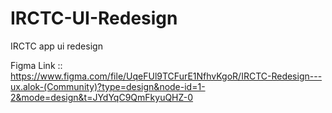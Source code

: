 # IRCTC-UI-Redesign
IRCTC app ui redesign

Figma Link :: https://www.figma.com/file/UqeFUl9TCFurE1NfhvKgoR/IRCTC-Redesign---ux.alok-(Community)?type=design&node-id=1-2&mode=design&t=JYdYqC9QmFkyuQHZ-0

